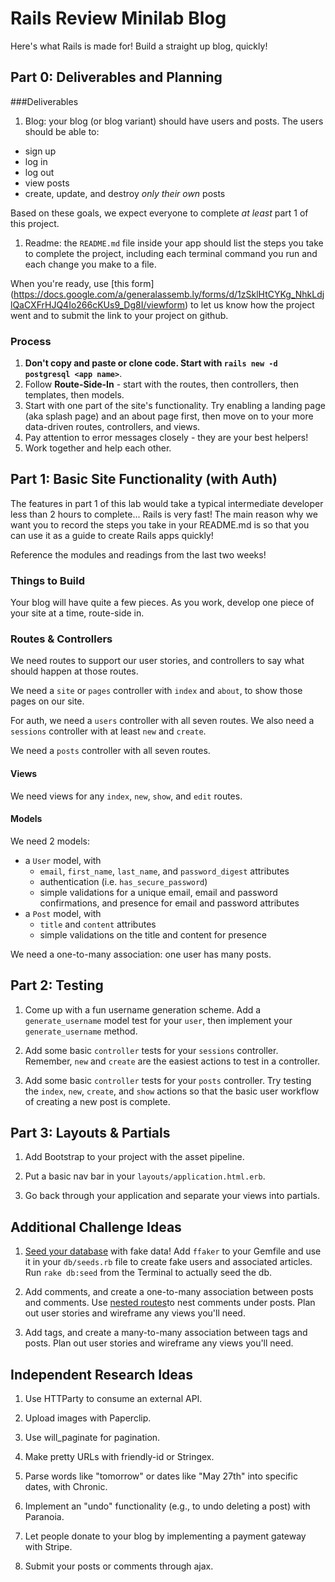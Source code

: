# Rails Review Minilab Blog

Here's what Rails is made for! Build a straight up blog, quickly!  

## Part 0: Deliverables and Planning

###Deliverables

1. Blog: your blog (or blog variant) should have users and posts. The users should be able to:

  * sign up
  * log in
  * log out
  * view posts
  * create, update, and destroy *only their own* posts
 
Based on these goals, we expect everyone to complete *at least* part 1 of this project. 

1. Readme: the `README.md` file inside your app should list the steps you take to complete the project, including each terminal command you run and each change you make to a file.

When you're ready, use [this form] (https://docs.google.com/a/generalassemb.ly/forms/d/1zSklHtCYKg_NhkLdjlQaCXFrHJQ4Io266cKUs9_Dg8I/viewform) to let us know how the project went and to submit the link to your project on github.


### Process

1. **Don't copy and paste or clone code. Start with `rails new -d postgresql <app name>`**.
1. Follow **Route-Side-In** - start with the routes, then controllers, then templates, then models.
1. Start with one part of the site's functionality. Try enabling a landing page (aka splash page) and an about page first, then move on to your more data-driven routes, controllers, and views.
1. Pay attention to error messages closely - they are your best helpers!
1. Work together and help each other.

## Part 1: Basic Site Functionality (with Auth)

The features in part 1 of this lab would take a typical intermediate developer less than 2 hours to complete... Rails is very fast!  The main reason why we want you to record the steps you take in your README.md is so that you can use it as a guide to create Rails apps quickly!

Reference the modules and readings from the last two weeks!

### Things to Build

Your blog will have quite a few pieces. As you work, develop one piece of your site at a time, route-side in.

### Routes & Controllers

We need routes to support our user stories, and controllers to say what should happen at those routes.

We need a `site` or `pages` controller with `index` and `about`, to show those pages on our site.

For auth, we need a `users` controller with all seven routes. We also need a `sessions` controller with at least `new` and `create`.

We need a `posts` controller with all seven routes.   

#### Views

We need views for any `index`, `new`, `show`, and `edit` routes.

#### Models

We need 2 models: 
  * a `User` model, with
    * `email`, `first_name`, `last_name`, and `password_digest` attributes
    * authentication (i.e. `has_secure_password`)
    * simple validations for a unique email, email and password confirmations, and presence for email and password attributes
  * a `Post` model, with
    * `title` and `content` attributes
    * simple validations on the title and content for presence

We need a one-to-many association: one user has many posts.


## Part 2: Testing

1. Come up with a fun username generation scheme. Add a `generate_username` model test for your `user`, then implement your `generate_username` method.

1. Add some basic `controller` tests for your `sessions` controller. Remember, `new` and `create` are the easiest actions to test in a controller.

1. Add some basic `controller` tests for your `posts` controller. Try testing the `index`, `new`, `create`, and `show` actions so that the basic user workflow of creating a new post is complete.

## Part 3: Layouts & Partials

1. Add Bootstrap to your project with the asset pipeline.

1. Put a basic nav bar in your `layouts/application.html.erb`. 

1. Go back through your application and separate your views into partials.

## Additional Challenge Ideas

1. [Seed your database](https://github.com/sf-wdi-19-20/modules/tree/master/w7_d4_2_testing#cool-tool-ffaker) with fake data! Add `ffaker` to your Gemfile and use it in your `db/seeds.rb` file to create fake users and associated articles.  Run `rake db:seed` from the Terminal to actually seed the db.

1. Add comments, and create a one-to-many association between posts and comments.   Use [nested routes](http://guides.rubyonrails.org/routing.html#nested-resources)to nest comments under posts.  Plan out user stories and wireframe any views you'll need.

1. Add tags, and create a many-to-many association between tags and posts. Plan out user stories and wireframe any views you'll need.



## Independent Research Ideas  

1. Use HTTParty to consume an external API.

1. Upload images with Paperclip.

1. Use will_paginate for pagination.

1. Make pretty URLs with friendly-id or Stringex.

1. Parse words like "tomorrow" or dates like "May 27th" into specific dates,  with Chronic.

1. Implement an "undo" functionality (e.g., to undo deleting a post) with Paranoia.

1. Let people donate to your blog by implementing a payment gateway with Stripe.

1. Submit your posts or comments through ajax.
